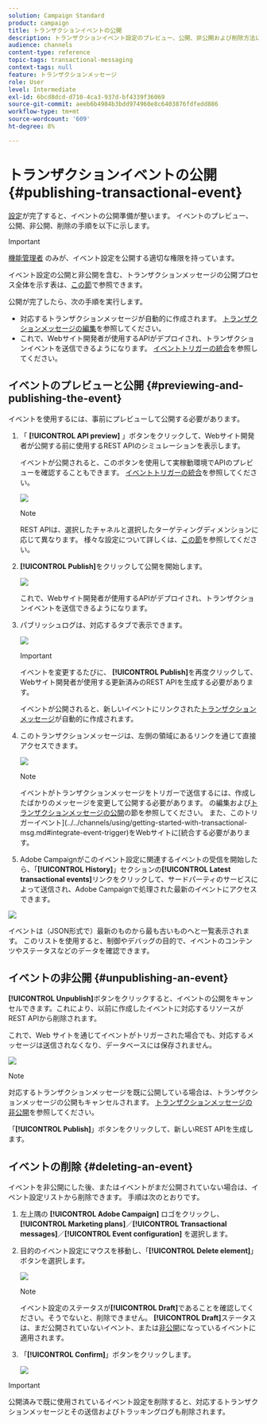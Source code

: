 ```yaml
---
solution: Campaign Standard
product: campaign
title: トランザクションイベントの公開
description: トランザクションイベント設定のプレビュー、公開、非公開および削除方法について説明します。
audience: channels
content-type: reference
topic-tags: transactional-messaging
context-tags: null
feature: トランザクションメッセージ
role: User
level: Intermediate
exl-id: 6bcd8dcd-d710-4ca3-937d-bf4339f36069
source-git-commit: aeeb6b4984b3bdd974960e8c6403876fdfedd886
workflow-type: tm+mt
source-wordcount: '609'
ht-degree: 8%

---
```


# トランザクションイベントの公開 {#publishing-transactional-event}

[設定](../../channels/using/configuring-transactional-event.md)が完了すると、イベントの公開準備が整います。 イベントのプレビュー、公開、非公開、削除の手順を以下に示します。

>[!IMPORTANT]
>
>[機能管理者](../../administration/using/users-management.md#functional-administrators) <!--being part of the **[!UICONTROL All]** [organizational unit](../../administration/using/organizational-units.md) -->のみが、イベント設定を公開する適切な権限を持っています。

イベント設定の公開と非公開を含む、トランザクションメッセージの公開プロセス全体を示す表は、[この節](../../channels/using/publishing-transactional-message.md)で参照できます。

公開が完了したら、次の手順を実行します。
* 対応するトランザクションメッセージが自動的に作成されます。 [トランザクションメッセージの編集](../../channels/using/editing-transactional-message.md)を参照してください。
* これで、Webサイト開発者が使用するAPIがデプロイされ、トランザクションイベントを送信できるようになります。 [イベントトリガーの統合](../../channels/using/getting-started-with-transactional-msg.md#integrate-event-trigger)を参照してください。

## イベントのプレビューと公開 {#previewing-and-publishing-the-event}

イベントを使用するには、事前にプレビューして公開する必要があります。

1. 「 **[!UICONTROL API preview]** 」ボタンをクリックして、Webサイト開発者が公開する前に使用するREST APIのシミュレーションを表示します。

   イベントが公開されると、このボタンを使用して実稼動環境でAPIのプレビューを確認することもできます。 [イベントトリガーの統合](../../channels/using/getting-started-with-transactional-msg.md#integrate-event-trigger)を参照してください。

   ![](assets/message-center_api_preview.png)

   >[!NOTE]
   >
   >REST APIは、選択したチャネルと選択したターゲティングディメンションに応じて異なります。 様々な設定について詳しくは、[この節](../../channels/using/configuring-transactional-event.md#transactional-event-specific-configurations)を参照してください。

1. **[!UICONTROL Publish]**&#x200B;をクリックして公開を開始します。

   ![](assets/message-center_pub.png)

   これで、Webサイト開発者が使用するAPIがデプロイされ、トランザクションイベントを送信できるようになります。

1. パブリッシュログは、対応するタブで表示できます。

   ![](assets/message-center_logs.png)

   >[!IMPORTANT]
   >
   >イベントを変更するたびに、 **[!UICONTROL Publish]**&#x200B;を再度クリックして、Webサイト開発者が使用する更新済みのREST APIを生成する必要があります。

   イベントが公開されると、新しいイベントにリンクされた[トランザクションメッセージ](../../channels/using/editing-transactional-message.md)が自動的に作成されます。

1. このトランザクションメッセージは、左側の領域にあるリンクを通じて直接アクセスできます。

   ![](assets/message-center_messagegeneration.png)

   >[!NOTE]
   >
   >イベントがトランザクションメッセージをトリガーで送信するには、作成したばかりのメッセージを変更して公開する必要があります。 [](../../channels/using/editing-transactional-message.md)の編集および[トランザクションメッセージの公開](../../channels/using/publishing-transactional-message.md)の節を参照してください。 また、このトリガーイベント](../../channels/using/getting-started-with-transactional-msg.md#integrate-event-trigger)をWebサイトに[統合する必要があります。

1. Adobe Campaignがこのイベント設定に関連するイベントの受信を開始したら、「**[!UICONTROL History]**」セクションの&#x200B;**[!UICONTROL Latest transactional events]**&#x200B;リンクをクリックして、サードパーティのサービスによって送信され、Adobe Campaignで処理された最新のイベントにアクセスできます。

![](assets/message-center_latest-events.png)

イベントは（JSON形式で）最新のものから最も古いものへと一覧表示されます。 このリストを使用すると、制御やデバッグの目的で、イベントのコンテンツやステータスなどのデータを確認できます。

## イベントの非公開 {#unpublishing-an-event}

**[!UICONTROL Unpublish]**&#x200B;ボタンをクリックすると、イベントの公開をキャンセルできます。これにより、以前に作成したイベントに対応するリソースがREST APIから削除されます。

これで、Web サイトを通じてイベントがトリガーされた場合でも、対応するメッセージは送信されなくなり、データベースには保存されません。

![](assets/message-center_unpublish.png)

>[!NOTE]
>
>対応するトランザクションメッセージを既に公開している場合は、トランザクションメッセージの公開もキャンセルされます。 [トランザクションメッセージの非公開](../../channels/using/publishing-transactional-message.md#unpublishing-a-transactional-message)を参照してください。

「**[!UICONTROL Publish]**」ボタンをクリックして、新しいREST APIを生成します。

<!--## Transactional messaging publication process {#transactional-messaging-pub-process}

The chart below illustrates the transactional messaging publication process.

![](assets/message-center_pub-process.png)

For more on publishing, pausing and unpublishing a transactional message, see [this section](../../channels/using/publishing-transactional-message.md).-->

## イベントの削除 {#deleting-an-event}

イベントを非公開にした後、またはイベントがまだ公開されていない場合は、イベント設定リストから削除できます。 手順は次のとおりです。

1. 左上隅の **[!UICONTROL Adobe Campaign]** ロゴをクリックし、**[!UICONTROL Marketing plans]**／**[!UICONTROL Transactional messages]**／**[!UICONTROL Event configuration]** を選択します。
1. 目的のイベント設定にマウスを移動し、「**[!UICONTROL Delete element]**」ボタンを選択します。

   ![](assets/message-center_delete-button.png)

   >[!NOTE]
   >
   >イベント設定のステータスが&#x200B;**[!UICONTROL Draft]**&#x200B;であることを確認してください。そうでないと、削除できません。 **[!UICONTROL Draft]**&#x200B;ステータスは、まだ公開されていないイベント、または[非公開](#unpublishing-an-event)になっているイベントに適用されます。

1. 「**[!UICONTROL Confirm]**」ボタンをクリックします。

   ![](assets/message-center_delete-confirm.png)

>[!IMPORTANT]
>
>公開済みで既に使用されているイベント設定を削除すると、対応するトランザクションメッセージとその送信およびトラッキングログも削除されます。
